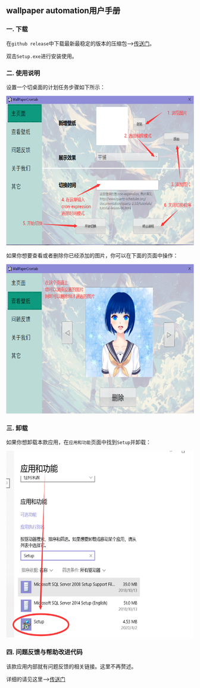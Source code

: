 ## wallpaper automation用户手册

### 一. 下载

在`github release`中下载最新最稳定的版本的压缩包-->[传送门](https://github.com/Sh-Zh-7/wallpaper-automation/releases)。

双击`Setup.exe`进行安装使用。



### 二. 使用说明

设置一个切桌面的计划任务步骤如下所示：

<img src="Assets/main_page_helper.png" height="400px"/>

如果你想要查看或者删除你已经添加的图片，你可以在下面的页面中操作：

<img src="Assets/wallpaper_helper.png" height="400px"/>



### 三. 卸载

如果你想卸载本款应用，在`应用和功能`页面中找到`Setup`并卸载：

<img src="Assets/uninstall.png" height="500px"/>

### 四. 问题反馈与帮助改进代码

该款应用内部就有问题反馈的相关链接。这里不再赘述。

详细的请见这里–>[传送门](./CONTRIBUTING.md)